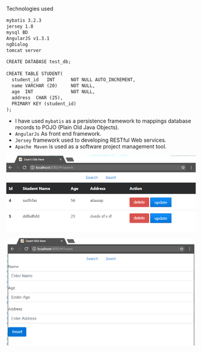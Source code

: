 Technologies  used
```
mybatis 3.2.3
jersey 1.8
mysql BD
AngularJS v1.3.1
ngDialog
tomcat server
```

```
CREATE DATABASE test_db;

CREATE TABLE STUDENT(
  student_id   INT      NOT NULL AUTO_INCREMENT,
  name VARCHAR (20)     NOT NULL,
  age  INT              NOT NULL,
  address  CHAR (25),
  PRIMARY KEY (student_id)
);
```

- I have used `mybatis` as a persistence framework to mappings database records to POJO (Plain Old Java Objects).
- `AngularJs` As front end framework. 
- `Jersey` framework used to developing RESTful Web services.
- `Apache Maven` is used as a software project management tool.

![Alt text](search.PNG?raw=true "Optional Title")

![Alt text](insert.PNG?raw=true "Optional Title")

